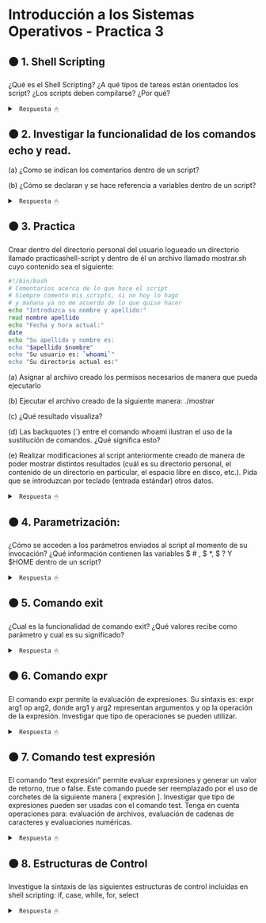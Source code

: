 # Introducción a los Sistemas Operativos - Practica 3

## 🟠 1. Shell Scripting

¿Qué es el Shell Scripting? ¿A qué tipos de tareas están orientados los script? ¿Los scripts deben compilarse? ¿Por qué?

<details><summary> <code> Respuesta 🖱 </code></summary><br>

El Shell Scripting es la escritura de secuencias de comandos (scripts) para ser interpretadas por el shell, que es la interfaz entre el usuario y el sistema operativo en entornos Unix o Linux. El shell permite la ejecución de comandos directamente en el sistema operativo, automatizando tareas repetitivas o complejas.

Los scripts están orientados a automatizar tareas del sistema, como:

* Manejo de archivos (crear, mover, borrar).

* Administración de procesos y recursos.

* Realización de copias de seguridad.

* Configuración del sistema.

* Automatización de despliegues.

* Ejecución de procesos en secuencia (pipelines).

Los scripts no necesitan compilarse, ya que son interpretados en tiempo de ejecución por el shell. A diferencia de los lenguajes compilados que requieren una etapa previa de compilación para convertir el código a binario, los scripts se ejecutan línea por línea. Esto facilita su uso para tareas rápidas y hace que sean más flexibles a la hora de modificarse.

</details>

## 🟠 2. Investigar la funcionalidad de los comandos echo y read.

(a) ¿Como se indican los comentarios dentro de un script?

(b) ¿Cómo se declaran y se hace referencia a variables dentro de un script?

<details><summary> <code> Respuesta 🖱 </code></summary><br>

* echo: Se usa para imprimir texto o variables en la salida estándar (normalmente, la pantalla). Ejemplo:

```sh
echo "Hola, Mundo"
```

* read: Se usa para leer la entrada del usuario. Ejemplo:

```sh
read nombre
echo "Tu nombre es $nombre"
```

---------------------

**(a)** En los scripts de shell, los comentarios se indican con el carácter #. Todo lo que sigue en la línea después de este símbolo será ignorado por el intérprete.

```sh
# Esto es un comentario
```

---------------------

**(b)** Las variables se declaran simplemente asignándoles un valor sin necesidad de un tipo de datos explícito.

```sh
nombre="Juan"
```

Se hace referencia a las variables anteponiendo el signo $ al nombre de la variable.

```sh
echo "Hola, $nombre"
```

</details>

## 🟠 3. Practica

Crear dentro del directorio personal del usuario logueado un directorio llamado practicashell-script y dentro de él un archivo llamado mostrar.sh cuyo contenido sea el siguiente:

```sh
#!/bin/bash
# Comentarios acerca de lo que hace el script
# Siempre comento mis scripts, si no hoy lo hago
# y mañana ya no me acuerdo de lo que quise hacer
echo "Introduzca su nombre y apellido:"
read nombre apellido
echo "Fecha y hora actual:"
date
echo "Su apellido y nombre es:
echo "$apellido $nombre"
echo "Su usuario es: `whoami`"
echo "Su directorio actual es:"
```

(a) Asignar al archivo creado los permisos necesarios de manera que pueda ejecutarlo

(b) Ejecutar el archivo creado de la siguiente manera: ./mostrar

(c) ¿Qué resultado visualiza?

(d) Las backquotes (`) entre el comando whoami ilustran el uso de la sustitución de comandos. ¿Qué significa esto?

(e) Realizar modificaciones al script anteriormente creado de manera de poder mostrar distintos resultados (cuál es su directorio personal, el contenido de un directorio en particular, el espacio libre en disco, etc.). Pida que se introduzcan por teclado (entrada estándar) otros datos.

<details><summary> <code> Respuesta 🖱 </code></summary><br>

Crear el directorio y archivo con el script (seguir estos pasos en la terminal):

1. Crear el directorio practicashell-script dentro de tu directorio personal:

```sh
mkdir ~/practicashell-script
```

2. Crear el archivo mostrar.sh dentro de ese directorio:

```sh
touch ~/practicashell-script/mostrar.sh
```

3. Editar el archivo mostrar.sh con el contenido proporcionado usando un editor de texto como nano o vi:

```sh
nano ~/practicashell-script/mostrar.sh
```

4. Dentro del archivo, escribe el siguiente contenido:

```sh
#!/bin/bash
# Este script solicita nombre y apellido, y muestra información del sistema
echo "Introduzca su nombre y apellido:"
read nombre apellido
echo "Fecha y hora actual:"
date
echo "Su apellido y nombre es:"
echo "$apellido $nombre"
echo "Su usuario es: `whoami`"
echo "Su directorio actual es: `pwd`"
```

4. Guardar y salir del editor (Ctrl + X, luego Y y Enter en nano).

---------------------

**(a)** Para hacer el archivo ejecutable, asigna los permisos de ejecución con el comando chmod:

```sh
chmod +x ~/practicashell-script/mostrar.sh
```

---------------------

**(b)** Ejecutar el archivo creado con el siguiente comando:

```sh
./practicashell-script/mostrar.sh
```

---------------------

**(c)** Al ejecutar el script, el resultado esperado sería similar a:

```sh
Introduzca su nombre y apellido:
[Input del usuario: Marianela Rojas]

Fecha y hora actual:
Tue Sep 25 10:45:23 UTC 2024

Su apellido y nombre es:
Rojas Marianela

Su usuario es: marimari

Su directorio actual es: /home/marimari
```

---------------------

**(d)** Las backticks (`) permiten ejecutar un comando dentro de otro comando o en una variable y utilizar el resultado de dicho comando. En el ejemplo:

```sh
echo "Su usuario es: `whoami`"
```

El comando whoami se ejecuta, y su salida (el nombre de usuario del sistema) se inserta en la línea donde aparece. En otras palabras, el resultado del comando whoami reemplaza el texto dentro de los backticks.

---------------------

**(e)** Modificar el script para que, además de los datos anteriores, muestre el directorio personal, el contenido de un directorio en particular, y el espacio libre en disco. Además, voy a pedir otros datos por teclado.

```sh
#!/bin/bash
# Este script solicita información y muestra detalles del sistema
echo "Introduzca su nombre y apellido:"
read nombre apellido

# Le pedimos al usuario que introduzca un directorio para listar su contenido.
echo "Introduzca su directorio a listar (ejemplo: /home):"
read directorio

echo "Fecha y hora actual:"
date

echo "Su apellido y nombre es:"
echo "$apellido $nombre"

echo "Su usuario es: `whoami`"
echo "Su directorio actual es: `pwd`"
echo "Su directorio personal es: $HOME"
echo "El contenido del directorio $directorio es:"
# Muestra el contenido del directorio proporcionado por el usuario.
ls "$directorio"

# Muestra el espacio libre en el sistema de archivos.
echo "Espacio libre en disco:"
df -h
```

</details>

## 🟠 4. Parametrización: 

¿Cómo se acceden a los parámetros enviados al script al momento de su invocación? ¿Qué información contienen las variables  $ \# , $ *, $ ? Y $HOME dentro de un script?

<details><summary> <code> Respuesta 🖱 </code></summary><br>

En shell scripting, es posible pasar parámetros al script al momento de invocarlo desde la línea de comandos. Estos parámetros se acceden utilizando las siguientes variables especiales:

* $1, $2, ..., $n: Representan los parámetros posicionales que se pasan al script. $1 es el primer parámetro, $2 es el segundo, y así sucesivamente. Por ejemplo:

```sh
#!/bin/bash
echo "El primer parámetro es: $1"
echo "El segundo parámetro es: $2"
```

Si ejecuto ./script.sh hola mundo, la salida será:

```sh
El primer parámetro es: hola
El segundo parámetro es: mundo
```

Variables especiales en los scripts:

* $#: Contiene el número total de parámetros pasados al script. Ejemplo:

```sh
echo "Número de parámetros: $#"
```

Si ejecutas ./script.sh hola mundo, la salida será:

```sh
Número de parámetros: 2
```

* $*: Contiene todos los parámetros pasados al script como una sola cadena, separados por espacios.

Ejemplo:

```sh
echo "Todos los parámetros: $*"
```

Si ejecutas ./script.sh hola mundo, la salida será:

```sh
Todos los parámetros: hola mundo
```

* $?: Almacena el valor de retorno del último comando ejecutado. Un valor de 0 indica que el comando anterior se ejecutó correctamente; cualquier otro valor indica un error. Ejemplo:

```sh
ls /home
echo "El código de salida del último comando es: $?"
```

* $HOME: Contiene la ruta del directorio personal del usuario que ejecuta el script. Es una variable de entorno predefinida. Ejemplo:

```sh
echo "El directorio personal del usuario es: $HOME"
```
---------------------

</details>

## 🟠 5. Comando exit

¿Cual es la funcionalidad de comando exit? ¿Qué valores recibe como parámetro y cual es su significado?

<details><summary> <code> Respuesta 🖱 </code></summary><br>

El comando exit se utiliza para finalizar la ejecución de un script o un proceso en shell. Este comando puede recibir un valor de código de salida (un número), que indica el estado de la terminación del script.

Valores que recibe como parámetro y su significado:

* exit 0: Indica una salida exitosa. El valor 0 significa que el script o proceso ha terminado correctamente.

* exit N: Donde N es cualquier número distinto de 0, indica que el script terminó con un error o fallo. Los valores de error típicos pueden ser:

1: Error general.

2: Uso incorrecto de comandos.

Otros valores pueden depender del script o del sistema operativo.

Ejemplo:

```sh
#!/bin/bash
if [ "$1" == "" ]; then
  echo "No se ha proporcionado un parámetro"
  exit 1  # Salida con código de error
else
  echo "Parámetro recibido: $1"
  exit 0  # Salida exitosa
fi
```

En este ejemplo, si no se pasa un parámetro al script, termina con un código de error 1. Si recibe un parámetro, termina correctamente con exit 0.

---------------------

</details>

## 🟠 6. Comando expr

El comando expr permite la evaluación de expresiones. Su sintaxis es: expr arg1 op arg2, donde arg1 y arg2 representan argumentos y op la operación de la expresión. Investigar que tipo de operaciones se pueden utilizar.

<details><summary> <code> Respuesta 🖱 </code></summary><br>

* Operaciones aritméticas:

```sh
#!/bin/bash

# Suma: +
expr 5 + 3

# Resta: -
expr 5 - 2

# Multiplicación: * (Se debe escapar el asterisco con \ o usar comillas dobles)
expr 5 \* 3

# División: /
expr 10 / 2

# Módulo: % (devuelve el resto de una división)
expr 10 % 3  # Resultado: 1
```

* Operaciones de comparación: estas operaciones comparan dos números y devuelven 1 si la condición es verdadera, y 0 si es falsa.

```sh
#!/bin/bash

# Igual a: =
expr 5 = 5   # Resultado: 1

# No igual a: !=
expr 5 != 3  # Resultado: 1

# Mayor que: >
expr 5 \> 3  # Resultado: 1

# Mayor o igual que: >=
expr 5 \>= 5  # Resultado: 1

#Menor que: <
expr 3 \< 5  # Resultado: 1

# Menor o igual que: <=
expr 3 \<= 5  # Resultado: 1
```

* Operaciones lógicas:

```sh
#!/bin/bash

# AND lógico: &
expr 1 \& 0  # Resultado: 0

# OR lógico: |
expr 1 \| 0  # Resultado: 1
```

* Manipulación de cadenas:

```sh
#!/bin/bash

# Concatenación:
expr "Hello" : '\(.*\)' "World"  # Concatenación simple

# Longitud de una cadena:
expr length "cadena"  # Resultado: 6

# Substracción de parte de una cadena:
expr substr "cadena" 1 3  # Resultado: "cad"
```

* Expresiones regulares: puedes usar expr para hacer coincidencias simples con expresiones regulares.

```sh
#!/bin/bash

# Coincidencia de patrón:
expr "cadena" : 'ca.*'  # Resultado: 6 (si coincide, devuelve el número de caracteres)

# Ejemplo combinado:
expr 5 + 3 \* 2  # Resultado: 11 (multiplicación se evalúa primero)
```

Importante: los operadores de expr deben estar separados por espacios y, en muchos casos, algunos caracteres como *, <, >, &, y | deben ser escapados con \ o rodeados por comillas dobles para evitar que el shell los interprete antes de que expr los procese.

---------------------

</details>

## 🟠 7. Comando test expresión

El comando “test expresión” permite evaluar expresiones y generar un valor de retorno, true o false. Este comando puede ser reemplazado por el uso de corchetes de la siguiente manera [ expresión ]. Investigar que tipo de expresiones pueden ser usadas con el comando test. Tenga en cuenta operaciones para: evaluación de archivos, evaluación de cadenas de caracteres y evaluaciones numéricas.

<details><summary> <code> Respuesta 🖱 </code></summary><br>

El comando test en Linux/Unix permite evaluar expresiones y devuelve un valor de retorno: true (0) si la expresión es cierta o false (1) si es falsa. Además, se puede usar su forma abreviada usando corchetes ([ expresión ]). Este comando es comúnmente utilizado en scripts de shell para realizar comprobaciones sobre archivos, cadenas y números.

Diferentes tipos de evaluaciones que puedes realizar con test.

1. Evaluación de archivos: el comando test permite verificar varias condiciones sobre archivos y directorios. Aquí están las principales opciones:

```sh
# Existe el archivo:
test -e archivo
[ -e archivo ]

# Es un archivo regular:
test -f archivo
[ -f archivo ]

# Es un directorio:
test -d directorio
[ -d directorio ]

# Archivo no está vacío (tiene un tamaño mayor a 0):
test -s archivo
[ -s archivo ]

# Archivo es ejecutable:
test -x archivo
[ -x archivo ]

# Archivo tiene permiso de lectura:
test -r archivo
[ -r archivo ]

# Archivo tiene permiso de escritura:
test -w archivo
[ -w archivo ]

# Archivo especial de bloque (dispositivos como discos):
test -b archivo
[ -b archivo ]

# Archivo especial de carácter (dispositivos como terminales o impresoras):
test -c archivo
[ -c archivo ]

# Archivo es un enlace simbólico:
test -L archivo
[ -L archivo ]
```

2. Evaluación de cadenas de caracteres: se pueden usar expresiones con test o [ ] para evaluar cadenas de texto, como comprobar si están vacías, comparar o comprobar si dos cadenas son iguales.

```sh
# Longitud de cadena mayor a 0 (la cadena no está vacía):
test -n "cadena"
[ -n "cadena" ]

# Longitud de cadena es 0 (la cadena está vacía):
test -z "cadena"
[ -z "cadena" ]

# Cadenas son iguales:
test "cadena1" = "cadena2"
[ "cadena1" = "cadena2" ]

# Cadenas son diferentes:
test "cadena1" != "cadena2"
[ "cadena1" != "cadena2" ]
```

3. Evaluación numérica: el comando test permite comparar números enteros para comprobar condiciones como igualdad, mayor o menor que, entre otros.

```sh
# Igualdad numérica:
test 5 -eq 5
[ 5 -eq 5 ]

# Diferencia numérica:
test 5 -ne 3
[ 5 -ne 3 ]

# Mayor que:
test 5 -gt 3
[ 5 -gt 3 ]

# Menor que:
test 3 -lt 5
[ 3 -lt 5 ]

# Mayor o igual que:
test 5 -ge 5
[ 5 -ge 5 ]

# Menor o igual que:
test 3 -le 5
[ 3 -le 5 ]
```

4. Combinaciones lógicas: puedes combinar varias expresiones con operadores lógicos como AND y OR:

```sh
# AND lógico (ambas condiciones deben ser verdaderas):
test -f archivo1 -a -f archivo2
[ -f archivo1 -a -f archivo2 ]

# OR lógico (una de las condiciones debe ser verdadera):
test -f archivo1 -o -f archivo2
[ -f archivo1 -o -f archivo2 ]

# Ejemplos: 

# 1. Verificar si un archivo existe y es un archivo regular:
if [ -e archivo -a -f archivo ]; then
  echo "El archivo existe y es un archivo regular."
fi

# 2. Comparar dos números:
if [ 5 -gt 3 ]; then
  echo "5 es mayor que 3."
fi

# 3. Verificar si una cadena no está vacía:
if [ -n "$cadena" ]; then
  echo "La cadena no está vacía."
fi
```

Estas evaluaciones son comunes en scripts de shell para verificar condiciones antes de ejecutar comandos o tomar decisiones lógicas.

---------------------

</details>

## 🟠 8. Estructuras de Control

Investigue la sintaxis de las siguientes estructuras de control incluidas en shell scripting: if, case, while, for, select

<details><summary> <code> Respuesta 🖱 </code></summary><br>

1. ***Estructura if:*** evalúa una condición y ejecuta comandos dependiendo de si la condición es verdadera o falsa. Puede incluir else y elif para manejar casos adicionales.

```sh
if [ condición ]; then
    # Bloque de código si la condición es verdadera
elif [ otra_condición ]; then
    # Bloque de código si la otra_condición es verdadera
else
    # Bloque de código si ninguna condición es verdadera
fi
```

Ejemplo:

```sh
#!/bin/bash

num=10

if [ $num -gt 5 ]; then
    echo "El número es mayor que 5"
elif [ $num -eq 5 ]; then
    echo "El número es igual a 5"
else
    echo "El número es menor que 5"
fi
```

2. ***Estructura case***: compara una variable o expresión con varios patrones y ejecuta el bloque de código correspondiente al primer patrón que coincida. Se utiliza para reemplazar múltiples sentencias if-elif.

```sh
case variable in
    patrón1)
        # Bloque de código si variable coincide con patrón1
        ;;
    patrón2)
        # Bloque de código si variable coincide con patrón2
        ;;
    *)
        # Bloque de código si no coincide con ningún patrón
        ;;
esac
```

Ejemplo:

```sh
#!/bin/bash

echo "Ingrese una opción (a, b o c):"
read opcion

case $opcion in
    a)
        echo "Opción A seleccionada"
        ;;
    b)
        echo "Opción B seleccionada"
        ;;
    c)
        echo "Opción C seleccionada"
        ;;
    *)
        echo "Opción no válida"
        ;;
esac
```

3. ***Estructura while***: ejecuta un bloque de código mientras la condición evaluada sea verdadera. Se utiliza para bucles con una condición de repetición.

```sh
while [ condición ]; do
    # Bloque de código a ejecutar mientras la condición sea verdadera
done
```

Ejemplo:

```sh
#!/bin/bash

contador=1

while [ $contador -le 5 ]; do
    echo "Iteración: $contador"
    contador=$((contador + 1))
done
```

4. ***Estructura for***: ejecuta un bloque de código para cada elemento en una lista o un rango de valores. Es muy útil para recorrer listas, arrays o secuencias numéricas.

```sh
for variable in lista; do
    # Bloque de código que se ejecuta por cada elemento de la lista
done
```

Ejemplo (recorriendo una lista de valores):

```sh
#!/bin/bash

for fruta in manzana naranja plátano; do
    echo "Fruta: $fruta"
done
```

Ejemplo (recorriendo un rango de números):

```sh
#!/bin/bash

for i in {1..5}; do
    echo "Número: $i"
done
```

5. ***Estructura select***: se utiliza para crear menús interactivos. Muestra una lista de opciones y permite al usuario seleccionar una de ellas.

```sh
select variable in lista; do
    # Bloque de código que se ejecuta por cada opción seleccionada
done
```

Ejemplo:

```sh
#!/bin/bash

PS3="Seleccione una fruta: "  # Prompt del menú
select fruta in manzana naranja plátano; do
    case $fruta in
        manzana)
            echo "Has seleccionado manzana."
            break
            ;;
        naranja)
            echo "Has seleccionado naranja."
            break
            ;;
        plátano)
            echo "Has seleccionado plátano."
            break
            ;;
        *)
            echo "Opción no válida."
            ;;
    esac
done
```

El prompt PS3 define el texto que se muestra para la entrada del usuario. select permite repetir el menú hasta que se use el comando break.

Estas estructuras de control son fundamentales en Shell Scripting y permiten controlar el flujo de ejecución de los scripts según condiciones, iteraciones y opciones de menú.

---------------------

</details>